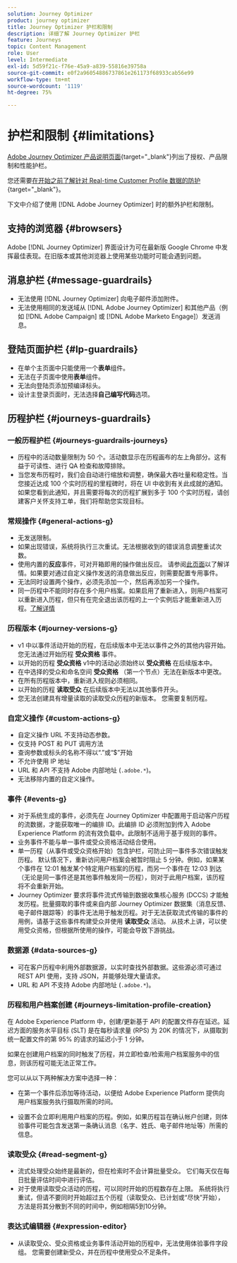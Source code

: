 ```yaml
---
solution: Journey Optimizer
product: journey optimizer
title: Journey Optimizer 护栏和限制
description: 详细了解 Journey Optimizer 护栏
feature: Journeys
topic: Content Management
role: User
level: Intermediate
exl-id: 5d59f21c-f76e-45a9-a839-55816e39758a
source-git-commit: e0f2a96054886737861e261173f68933cab56e99
workflow-type: tm+mt
source-wordcount: '1119'
ht-degree: 75%

---
```


# 护栏和限制 {#limitations}

[Adobe Journey Optimizer 产品说明页面](https://helpx.adobe.com/cn/legal/product-descriptions/adobe-journey-optimizer.html){target="_blank"}列出了授权、产品限制和性能护栏。

您还需要[在开始之前了解针对 Real-time Customer Profile 数据的防护](https://experienceleague.adobe.com/docs/experience-platform/profile/guardrails.html?lang=zh-Hans){target="_blank"}。

下文中介绍了使用 [!DNL Adobe Journey Optimizer] 时的额外护栏和限制。

## 支持的浏览器 {#browsers}

Adobe [!DNL Journey Optimizer] 界面设计为可在最新版 Google Chrome 中发挥最佳表现。在旧版本或其他浏览器上使用某些功能时可能会遇到问题。

## 消息护栏 {#message-guardrails}

* 无法使用 [!DNL Journey Optimizer] 向电子邮件添加附件。
* 无法使用相同的发送域从 [!DNL Adobe Journey Optimizer] 和其他产品（例如 [!DNL Adobe Campaign] 或 [!DNL Adobe Marketo Engage]）发送消息。


## 登陆页面护栏 {#lp-guardrails}

* 在单个主页面中只能使用一个&#x200B;**表单**&#x200B;组件。
* 无法在子页面中使用&#x200B;**表单**&#x200B;组件。
* 无法向登陆页添加预编译标头。
* 设计主登录页面时，无法选择&#x200B;**自己编写代码**&#x200B;选项。

## 历程护栏 {#journeys-guardrails}

### 一般历程护栏 {#journeys-guardrails-journeys}

* 历程中的活动数量限制为 50 个。活动数显示在历程画布的左上角部分。这有益于可读性、进行 QA 检查和故障排除。
* 当您发布历程时，我们会自动进行缩放和调整，确保最大吞吐量和稳定性。当您接近达成 100 个实时历程的里程碑时，将在 UI 中收到有关此成就的通知。如果您看到此通知，并且需要将每次的历程扩展到多于 100 个实时历程，请创建客户关怀支持工单，我们将帮助您实现目标。

### 常规操作 {#general-actions-g}

* 无发送限制。
* 如果出现错误，系统将执行三次重试。无法根据收到的错误消息调整重试次数。
* 使用内置的&#x200B;**反应**&#x200B;事件，可对开箱即用的操作做出反应。 请参阅[此页面](../building-journeys/reaction-events.md)以了解详情。如果要对通过自定义操作发送的消息做出反应，则需要配置专用事件。
* 无法同时设置两个操作，必须先添加一个，然后再添加另一个操作。
* 同一历程中不能同时存在多个用户档案。如果启用了重新进入，则用户档案可以重新进入历程，但只有在完全退出该历程的上一个实例后才能重新进入历程。[了解详情](../building-journeys/end-journey.md)

### 历程版本 {#journey-versions-g}

* v1 中以事件活动开始的历程，在后续版本中无法以事件之外的其他内容开始。您无法通过开始历程 **受众资格** 事件。
* 以开始的历程 **受众资格** v1中的活动必须始终以 **受众资格** 在后续版本中。
* 在中选择的受众和命名空间 **受众资格** （第一个节点）无法在新版本中更改。
* 在所有历程版本中，重新进入规则必须相同。
* 以开始的历程 **读取受众** 在后续版本中无法以其他事件开头。
* 您无法创建具有增量读取的读取受众历程的新版本。 您需要复制历程。

### 自定义操作 {#custom-actions-g}

* 自定义操作 URL 不支持动态参数。
* 仅支持 POST 和 PUT 调用方法
* 查询参数或标头的名称不得以“.”或“$”开始
* 不允许使用 IP 地址
* URL 和 API 不支持 Adobe 内部地址 (`.adobe.*`)。
* 无法移除内置的自定义操作。

### 事件 {#events-g}

* 对于系统生成的事件，必须先在 Journey Optimizer 中配置用于启动客户历程的流数据，才能获取唯一的编排 ID。此编排 ID 必须附加到传入 Adobe Experience Platform 的流有效负载中。此限制不适用于基于规则的事件。
* 业务事件不能与单一事件或受众资格活动结合使用。
* 单一历程（从事件或受众资格开始）包含护栏，可防止同一事件多次错误触发历程。 默认情况下，重新访问用户档案会被暂时阻止 5 分钟。例如，如果某个事件在 12:01 触发某个特定用户档案的历程，而另一个事件在 12:03 到达（无论是同一事件还是其他事件触发同一历程），则对于此用户档案，该历程将不会重新开始。
* Journey Optimizer 要求将事件流式传输到数据收集核心服务 (DCCS) 才能触发历程。批量摄取的事件或来自内部 Journey Optimizer 数据集（消息反馈、电子邮件跟踪等）的事件无法用于触发历程。对于无法获取流式传输的事件的用例，请基于这些事件构建受众并使用 **读取受众** 活动。 从技术上讲，可以使用受众资格，但根据所使用的操作，可能会导致下游挑战。

### 数据源 {#data-sources-g}

* 可在客户历程中利用外部数据源，以实时查找外部数据。这些源必须可通过 REST API 使用，支持 JSON，并能够处理大量请求。
* URL 和 API 不支持 Adobe 内部地址 (`.adobe.*`)。

### 历程和用户档案创建 {#journeys-limitation-profile-creation}

在 Adobe Experience Platform 中，创建/更新基于 API 的配置文件存在延迟。延迟方面的服务水平目标 (SLT) 是在每秒请求量 (RPS) 为 20K 的情况下，从摄取到统一配置文件的第 95% 的请求的延迟小于 1 分钟。

如果在创建用户档案的同时触发了历程，并立即检查/检索用户档案服务中的信息，则该历程可能无法正常工作。

您可以从以下两种解决方案中选择一种：

* 在第一个事件后添加等待活动，以便给 Adobe Experience Platform 提供向用户档案服务执行摄取所需的时间。

* 设置不会立即利用用户档案的历程。例如，如果历程旨在确认帐户创建，则体验事件可能包含发送第一条确认消息（名字、姓氏、电子邮件地址等）所需的信息。

### 读取受众 {#read-segment-g}

* 流式处理受众始终是最新的，但在检索时不会计算批量受众。 它们每天仅在每日批量评估时间中进行评估。
* 对于使用读取受众活动的历程，可以同时开始的历程数存在上限。 系统将执行重试，但请不要同时开始超过五个历程（读取受众、已计划或“尽快”开始），方法是将其分散到不同的时间中，例如相隔5到10分钟。

### 表达式编辑器 {#expression-editor}

* 从读取受众、受众资格或业务事件活动开始的历程中，无法使用体验事件字段组。 您需要创建新受众，并在历程中使用受众不足条件。

